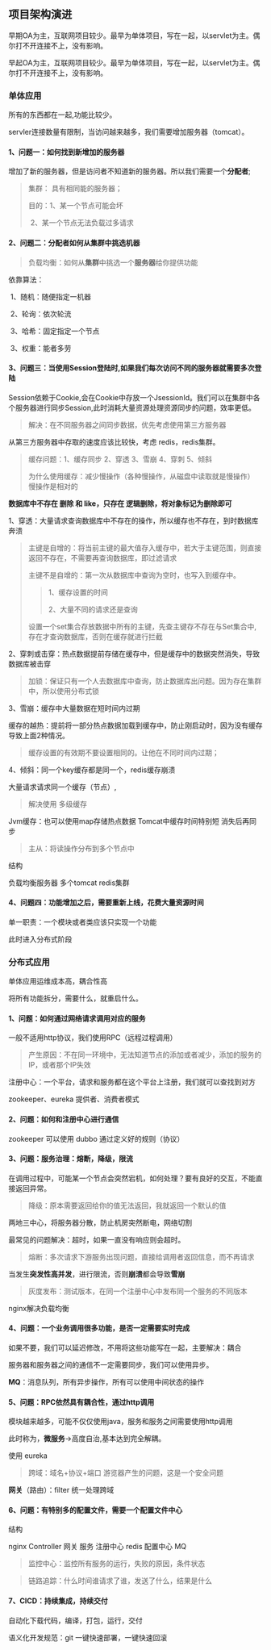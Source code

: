 ## 项目架构演进

早期OA为主，互联网项目较少。最早为单体项目，写在一起，以servlet为主。偶尔打不开连接不上，没有影响。

早起OA为主，互联网项目较少。最早为单体项目，写在一起，以servlet为主。偶尔打不开连接不上，没有影响。

### 单体应用

所有的东西都在一起,功能比较少。

servler连接数量有限制，当访问越来越多，我们需要增加服务器（tomcat）。

#### 1、问题一：如何找到新增加的服务器

增加了新的服务器，但是访问者不知道新的服务器。所以我们需要一个**分配者**;

> 集群： 具有相同能的服务器；
>
> 目的：1、某一个节点可能会坏
>
> ​			2、某一个节点无法负载过多请求

#### 2、问题二：**分配者**如何从集群中挑选机器

> 负载均衡：如何从**集群**中挑选一个**服务器**给你提供功能

依靠算法：

​	1、随机：随便指定一机器

​	2、轮询：依次轮流

​	3、哈希：固定指定一个节点

​	3、权重：能者多劳

#### 3、问题三：当使用Session登陆时,如果我们每次访问不同的服务器就需要多次登陆

Session依赖于Cookie,会在Cookie中存放一个JsessionId。我们可以在集群中各个服务器进行同步Session,此时消耗大量资源处理资源同步的问题，效率更低。

> 解决：在不同服务器之间同步数据，优先考虑使用第三方服务器

从第三方服务器中存取的速度应该比较快，考虑 redis，redis集群。

> 缓存问题：1、缓存同步 2、穿透 3、雪崩 4、穿刺 5、倾斜
>
> 为什么使用缓存：减少慢操作（各种慢操作，从磁盘中读取就是慢操作） 慢操作是相对的

**数据库中不存在 删除 和 like，只存在 逻辑删除，将对象标记为删除即可**

1、穿透：大量请求查询数据库中不存在的操作，所以缓存也不存在，到时数据库奔溃

> 主键是自增的：将当前主键的最大值存入缓存中，若大于主键范围，则直接返回不存在，不需要再查询数据库，即过滤请求
>
> 主键不是自增的：第一次从数据库中查询为空时，也写入到缓存中。
>
> > 1、缓存设置的时间
> >
> > 2、大量不同的请求还是查询
>
> 设置一个set集合存放数据中所有的主键，先查主键存不存在与Set集合中,存在才查询数据库，否则在缓存就进行拦截

2、穿刺或击穿：热点数据提前存储在缓存中，但是缓存中的数据突然消失，导致数据库被击穿

> 加锁：保证只有一个人去数据库中查询，防止数据库出问题。因为存在集群中，所以使用分布式锁

3、雪崩：缓存中大量数据在短时间内过期

缓存的越热：提前将一部分热点数据加载到缓存中，防止刚启动时，因为没有缓存导致上面2种情况。

> 缓存设置的有效期不要设置相同的。让他在不同时间内过期；

4、倾斜：同一个key缓存都是同一个，redis缓存崩溃

大量请求请求同一个缓存（节点）,

> 解决使用 多级缓存

Jvm缓存：也可以使用map存储热点数据  Tomcat中缓存时间特别短 消失后再同步

> 主从：将读操作分布到多个节点中



结构 

负载均衡服务器   多个tomcat   redis集群

#### 4、问题四：功能增加之后，需要重新上线，花费大量资源时间

单一职责：一个模块或者类应该只实现一个功能

此时进入分布式阶段



### 分布式应用

单体应用运维成本高，耦合性高

将所有功能拆分，需要什么，就重启什么。

#### 1、问题：如何通过网络请求调用对应的服务

一般不适用http协议，我们使用RPC（远程过程调用）

> 产生原因：不在同一环境中，无法知道节点的添加或者减少，添加的服务的IP，或者那个IP失效

注册中心：一个平台，请求和服务都在这个平台上注册，我们就可以查找到对方

zookeeper、eureka                           提供者、消费者模式

#### 2、问题：如何和注册中心进行通信

zookeeper 可以使用 dubbo                 通过定义好的规则（协议）

#### 3、问题：服务治理：熔断，降级，限流

在调用过程中，可能某一个节点会突然宕机，如何处理？要有良好的交互，不能直接返回异常。

> 降级：原本需要返回给你的值无法返回，我就返回一个默认的值

两地三中心，将服务器分散，防止机房突然断电，网络切割

最常见的问题解决：超时，如果一直没有响应则会超时。

> 熔断：多次请求下游服务出现问题，直接给调用者返回信息，而不再请求

当发生**突发性高并发**，进行限流，否则**崩溃**都会导致**雪崩**

> 灰度发布：测试版本，在同一个注册中心中发布同一个服务的不同版本

nginx解决负载均衡

#### 4、问题：一个业务调用很多功能，是否一定需要实时完成

如果不要，我们可以延迟修改，不用将这些功能写在一起，主要解决：耦合

服务器和服务器之间的通信不一定需要同步，我们可以使用异步。

**MQ**：消息队列，所有异步操作，所有可以使用中间状态的操作

#### 5、问题：RPC依然具有耦合性，通过http调用

模块越来越多，可能不仅仅使用java，服务和服务之间需要使用http调用

此时称为，**微服务**->高度自治,基本达到完全解耦。

使用 eureka

> 跨域：域名+协议+端口   游览器产生的问题，这是一个安全问题

**网关**（路由）：filter 统一处理跨域

#### 6、问题：有特别多的配置文件，需要一个配置文件中心

结构

nginx   Controller 	 网关 	 服务 	 注册中心 	 redis	 配置中心 	MQ

> 监控中心：监控所有服务的运行，失败的原因，条件状态

> 链路追踪：什么时间谁请求了谁，发送了什么，结果是什么

#### 7、CICD：持续集成，持续交付

自动化下载代码，编译，打包，运行，交付

语义化开发规范：git  一键快速部署，一键快速回滚

